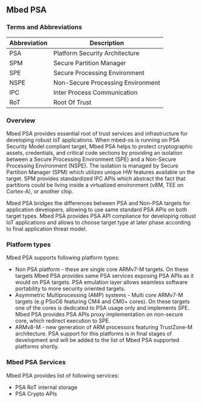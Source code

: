 ## Mbed PSA

### Terms and Abbreviations

| Abbreviation | Description                         |
|--------------|-------------------------------------|
| PSA          | Platform Security Architecture      |
| SPM          | Secure Partition Manager            |
| SPE          | Secure Processing Environment       |
| NSPE         | Non-Secure Processing Environment   |
| IPC          | Inter Process Communication         |
| RoT          | Root Of Trust                       |


### Overview
Mbed PSA provides essential root of trust services and infrastructure for developing robust IoT applications.
When mbed-os is running on PSA Security Model compliant target, Mbed PSA helps to protect cryptographic assets, credentials, and critical code sections by providing an isolation between a Secure Processing Environment (SPE) and a Non-Secure Processing Environment (NSPE). The isolation is managed by Secure Partition Manager (SPM) which utilizes unique HW features available on the target. SPM provides standardized IPC APIs which abstract the fact that partitions could be living inside a virtualized environment (v8M, TEE on Cortex-A), or another chip.

Mbed PSA bridges the differences between PSA and Non-PSA targets for application developers, allowing to use same standard PSA APIs on both target types.
Mbed PSA provides PSA API compliance for developing robust IoT applications and 
allows to choose target type at later phase according to final application threat model.

### Platform types
Mbed PSA supports following platform types:
- Non PSA platform - these are single core ARMv7-M targets. On these targets
  Mbed PSA provides same PSA services exposing PSA APIs as it would on PSA targets. 
  PSA emulation layer allows seamless software portability to more 
  security oriented targets.
- Asymmetric Multiprocessing (AMP) systems - Multi core ARMv7-M targets (e.g PSoC6
  featuring CM4 and CM0+ cores). On these targets one of the cores is dedicated to PSA usage only and implements SPE. Mbed PSA provides PSA APIs proxy implementation on non-secure core, which redirect execution to SPE.
- ARMv8-M - new generation of ARM processors featuring TrustZone-M architecture.
  PSA support for this platforms is in final stages of development and will be added to the list of Mbed PSA supported platforms shortly.

### Mbed PSA Services

Mbed PSA provides list of following services:
- PSA RoT internal storage
- PSA Crypto APIs
